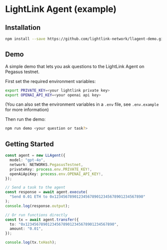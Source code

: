 # LightLink Agent (example)

## Installation

```bash
npm install --save https://github.com/lightlink-network/llagent-demo.git
```

## Demo

A simple demo that lets you ask questions to the LightLink Agent on Pegasus testnet.

First set the required environment variables:

```bash
export PRIVATE_KEY=<your lightlink private key>
export OPENAI_API_KEY=<your openai api key>
```

(You can also set the environment variables in a `.env` file, see `.env.example` for more information)

Then run the demo:

```bash
npm run demo <your question or task?>
```

## Getting Started

```ts
const agent = new LLAgent({
  model: "gpt-4o",
  network: NETWORKS.PegasusTestnet,
  privateKey: process.env.PRIVATE_KEY!,
  openAiApiKey: process.env.OPENAI_API_KEY!,
});

// Send a task to the agent
const response = await agent.execute(
  "Send 0.01 ETH to 0x1234567890123456789012345678901234567890"
);
console.log(response.output);

// Or run functions directly
const tx = await agent.transfer({
  to: "0x1234567890123456789012345678901234567890",
  amount: "0.01",
});

console.log(tx.txHash);
```
